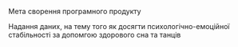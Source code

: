 Мета сворення програмного продукту

Надання даних, на тему того як досягти психологічно-емоційної стабільності за допомгою здорового сна та танців 